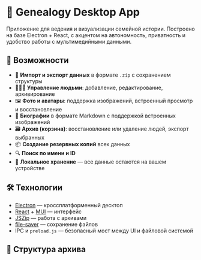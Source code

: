 # 🧬 Genealogy Desktop App

Приложение для ведения и визуализации семейной истории. Построено на базе Electron + React, с акцентом на автономность, приватность и удобство работы с мультимедийными данными.

## 🚀 Возможности

- 📁 **Импорт и экспорт данных** в формате `.zip` с сохранением структуры
- 🧑‍🤝‍🧑 **Управление людьми**: добавление, редактирование, архивирование
- 🖼️ **Фото и аватары**: поддержка изображений, встроенный просмотр и восстановление
- 📝 **Биографии** в формате Markdown с поддержкой встроенных изображений
- 🗃️ **Архив (корзина)**: восстановление или удаление людей, экспорт выбранных
- 📦 **Создание резервных копий** всех данных
- 🔍 **Поиск по имени и ID**
- 🧠 **Локальное хранение** — все данные остаются на вашем устройстве

## 🛠️ Технологии

- [Electron](https://www.electronjs.org/) — кроссплатформенный десктоп
- [React](https://reactjs.org/) + [MUI](https://mui.com/) — интерфейс
- [JSZip](https://stuk.github.io/jszip/) — работа с архивами
- [file-saver](https://github.com/eligrey/FileSaver.js/) — сохранение файлов
- IPC и `preload.js` — безопасный мост между UI и файловой системой

## 📂 Структура архива

